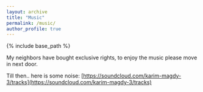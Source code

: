 ```yaml
---
layout: archive
title: "Music"
permalink: /music/
author_profile: true
---
```


{% include base_path %}

My neighbors have bought exclusive rights, to enjoy the music please move in next door.

Till then.. here is some noise: [https://soundcloud.com/karim-magdy-3/tracks](https://soundcloud.com/karim-magdy-3/tracks)